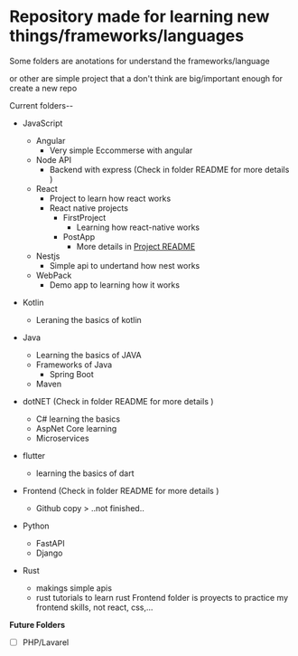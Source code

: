 # Repository made for learning new things/frameworks/languages

Some folders are anotations for understand the frameworks/language

or other are simple project that a don't think are big/important enough for create a new repo

Current folders--

* JavaScript
    * Angular
        * Very simple Eccommerse with angular
    * Node API
        * Backend with express (Check in folder README for more details )
    * React
        * Project to learn how react works
        * React native projects
            * FirstProject
               * Learning how react-native works
            * PostApp
               * More details in [Project README](./javascript/React/React_native/PostApp/README.md)
    * Nestjs 
        * Simple api to undertand how nest works
    * WebPack
        * Demo app to learning how it works

* Kotlin
    * Leraning the basics of kotlin
* Java
    * Learning the basics of JAVA
    * Frameworks of Java
        * Spring Boot
    * Maven 
* dotNET (Check in folder README for more details ) 
    * C# learning the basics
    * AspNet Core learning
    * Microservices 
* flutter 
    * learning the basics of dart
* Frontend (Check in folder README for more details )
    * Github copy > ..not finished..
* Python
    * FastAPI
    * Django
* Rust
   * makings simple apis
   * rust tutorials to learn rust
Frontend folder is proyects to practice my frontend skills, not react, css,...


**Future Folders**
- [ ] PHP/Lavarel

